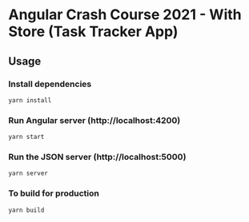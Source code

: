 # Angular Crash Course 2021 - With Store (Task Tracker App)

## Usage

### Install dependencies

```
yarn install
```

### Run Angular server (http://localhost:4200)

```
yarn start
```

### Run the JSON server (http://localhost:5000)

```
yarn server
```

### To build for production

```
yarn build
```
